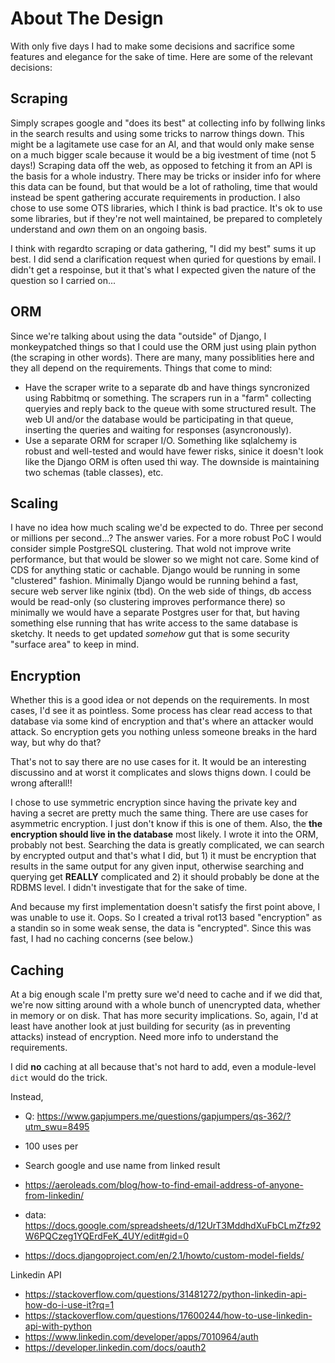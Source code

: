 
About The Design
================

With only five days I had to make some decisions and sacrifice some features and elegance for the sake of time. Here are some of the relevant decisions:

Scraping
--------

Simply scrapes google and "does its best" at collecting info by follwing links in the search results and using some tricks to narrow things down. This might be a lagitamete use case for an AI, and that would only make sense on a much bigger scale because it would be a big ivestment of time (not 5 days!) Scraping data off the web, as opposed to fetching it from an API is the basis for a whole industry. There may be tricks or insider info for where this data can be found, but that would be a lot of ratholing, time that would instead be spent gathering accurate requirements in production. I also chose to use some OTS libraries, which I think is bad practice. It's ok to use some libraries, but if they're not well maintained, be prepared to completely understand and *own* them on an ongoing basis.

I think with regardto scraping or data gathering, "I did my best" sums it up best. I did send a clarification request when quried for questions by email. I didn't get a respoinse, but it that's what I expected given the nature of the question so I carried on...

ORM
---

Since we're talking about using the data "outside" of Django, I monkeypatched things so that I could use the ORM just using plain python (the scraping in other words). There are many, many possiblities here and they all depend on the requirements. Things that come to mind:

* Have the scraper write to a separate db and have things syncronized using Rabbitmq or something. The scrapers run in a "farm" collecting queryies and reply back to the queue with some structured result. The web UI and/or the database would be participating in that queue, inserting the queries and waiting for responses (asyncronously).
* Use a separate ORM for scraper I/O. Something like sqlalchemy is robust and well-tested and would have fewer risks, sinice it doesn't look like the Django ORM is often used thi way. The downside is maintaining two schemas (table classes), etc.

Scaling
-------

I have no idea how much scaling we'd be expected to do. Three per second or millions per second...? The answer varies. For a more robust PoC I would consider simple PostgreSQL clustering. That wold not improve write performance, but that would be slower so we might not care. Some kind of CDS for anything static or cachable. Django would be running in some "clustered" fashion. Minimally Django would be running behind a fast, secure web server like nginix (tbd). On the web side of things, db access would be read-only (so clustering improves performance there) so minimally we would have a separate Postgres user for that, but having something else running that has write access to the same database is sketchy. It needs to get updated *somehow* gut that is some security "surface area" to keep in mind.

Encryption
----------

Whether this is a good idea or not depends on the requirements. In most cases, I'd see it as pointless. Some process has clear read access to that database via some kind of encryption and that's where an attacker would attack. So encryption gets you nothing unless someone breaks in the hard way, but why do that?

That's not to say there are no use cases for it. It would be an interesting discussino and at worst it complicates and slows thigns down. I could be wrong afterall!!

I chose to use symmetric encryption since having the private key and having a secret are pretty much the same thing. There are use cases for asymmetric encryption. I just don't know if this is one of them. Also, the **the encryption should live in the database** most likely. I wrote it into the ORM, probably not best. Searching the data is greatly complicated, we can search by encrypted output and that's what I did, but 1) it must be encryption that results in the same output for any given input, otherwise searching and querying get **REALLY** complicated and 2) it should probably be done at the RDBMS level. I didn't investigate that for the sake of time.

And because my first implementation doesn't satisfy the first point above, I was unable to use it. Oops. So I created a trival rot13 based "encryption" as a standin so in some weak sense, the data is "encrypted". Since this was fast, I had no caching concerns (see below.)

Caching
-------

At a big enough scale I'm pretty sure we'd need to cache and if we did that, we're now sitting around with a whole bunch of unencrypted data, whether in memory or on disk. That has more security implications. So, again, I'd at least have another look at just building for security (as in preventing attacks) instead of encryption. Need more info to understand the requirements.

I did **no** caching at all because that's not hard to add, even a module-level ``dict`` would do the trick.

Instead,

* Q: https://www.gapjumpers.me/questions/gapjumpers/qs-362/?utm_swu=8495
* 100 uses per
* Search google and use name from linked result
* https://aeroleads.com/blog/how-to-find-email-address-of-anyone-from-linkedin/

* data: https://docs.google.com/spreadsheets/d/12UrT3MddhdXuFbCLmZfz92W6PQCzeg1YQErdFeK_4UY/edit#gid=0

* https://docs.djangoproject.com/en/2.1/howto/custom-model-fields/

Linkedin API
* https://stackoverflow.com/questions/31481272/python-linkedin-api-how-do-i-use-it?rq=1
* https://stackoverflow.com/questions/17600244/how-to-use-linkedin-api-with-python
* https://www.linkedin.com/developer/apps/7010964/auth
* https://developer.linkedin.com/docs/oauth2
